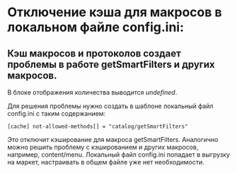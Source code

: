 # Отключение кэша для макросов в локальном файле config.ini:

## Кэш макросов и протоколов создает проблемы в работе getSmartFilters и других макросов.

В блоке отображения количества выводится *undefined*.

Для решения проблемы нужно создать в шаблоне локальный файл config.ini
с таким содержанием:

`
[cache]
not-allowed-methods[] = "catalog/getSmartFilters"
`

Это отключит кэширование для макроса getSmartFilters.
Аналогично можно решить проблему с кэшированием и других макросов, например, content/menu.
Локальный файл config.ini попадает в выгрузку на маркет, настраивать в общем файле уже нет необходимости.

